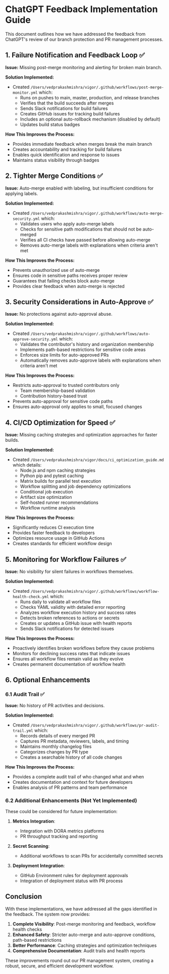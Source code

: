 # ChatGPT Feedback Implementation Guide

This document outlines how we have addressed the feedback from ChatGPT's review of our branch protection and PR management processes.

## 1. Failure Notification and Feedback Loop ✅

**Issue:** Missing post-merge monitoring and alerting for broken main branch.

**Solution Implemented:**

- Created `/Users/vedprakashmishra/vigor/.github/workflows/post-merge-monitor.yml` which:
  - Runs on pushes to main, master, production, and release branches
  - Verifies that the build succeeds after merges
  - Sends Slack notifications for build failures
  - Creates GitHub issues for tracking build failures
  - Includes an optional auto-rollback mechanism (disabled by default)
  - Updates build status badges

**How This Improves the Process:**

- Provides immediate feedback when merges break the main branch
- Creates accountability and tracking for build failures
- Enables quick identification and response to issues
- Maintains status visibility through badges

## 2. Tighter Merge Conditions ✅

**Issue:** Auto-merge enabled with labeling, but insufficient conditions for applying labels.

**Solution Implemented:**

- Created `/Users/vedprakashmishra/vigor/.github/workflows/auto-merge-security.yml` which:
  - Validates users who apply auto-merge labels
  - Checks for sensitive path modifications that should not be auto-merged
  - Verifies all CI checks have passed before allowing auto-merge
  - Removes auto-merge labels with explanations when criteria aren't met

**How This Improves the Process:**

- Prevents unauthorized use of auto-merge
- Ensures code in sensitive paths receives proper review
- Guarantees that failing checks block auto-merge
- Provides clear feedback when auto-merge is rejected

## 3. Security Considerations in Auto-Approve ✅

**Issue:** No protections against auto-approval abuse.

**Solution Implemented:**

- Created `/Users/vedprakashmishra/vigor/.github/workflows/auto-approve-security.yml` which:
  - Validates the contributor's history and organization membership
  - Implements path-based restrictions for sensitive code areas
  - Enforces size limits for auto-approved PRs
  - Automatically removes auto-approve labels with explanations when criteria aren't met

**How This Improves the Process:**

- Restricts auto-approval to trusted contributors only
  - Team membership-based validation
  - Contribution history-based trust
- Prevents auto-approval for sensitive code paths
- Ensures auto-approval only applies to small, focused changes

## 4. CI/CD Optimization for Speed ✅

**Issue:** Missing caching strategies and optimization approaches for faster builds.

**Solution Implemented:**

- Created `/Users/vedprakashmishra/vigor/docs/ci_optimization_guide.md` which details:
  - Node.js and npm caching strategies
  - Python pip and pytest caching
  - Matrix builds for parallel test execution
  - Workflow splitting and job dependency optimizations
  - Conditional job execution
  - Artifact size optimization
  - Self-hosted runner recommendations
  - Workflow runtime analysis

**How This Improves the Process:**

- Significantly reduces CI execution time
- Provides faster feedback to developers
- Optimizes resource usage in GitHub Actions
- Creates standards for efficient workflow design

## 5. Monitoring for Workflow Failures ✅

**Issue:** No visibility for silent failures in workflows themselves.

**Solution Implemented:**

- Created `/Users/vedprakashmishra/vigor/.github/workflows/workflow-health-check.yml` which:
  - Runs daily to validate all workflow files
  - Checks YAML validity with detailed error reporting
  - Analyzes workflow execution history and success rates
  - Detects broken references to actions or secrets
  - Creates or updates a GitHub issue with health reports
  - Sends Slack notifications for detected issues

**How This Improves the Process:**

- Proactively identifies broken workflows before they cause problems
- Monitors for declining success rates that indicate issues
- Ensures all workflow files remain valid as they evolve
- Creates permanent documentation of workflow health

## 6. Optional Enhancements

### 6.1 Audit Trail ✅

**Issue:** No history of PR activities and decisions.

**Solution Implemented:**

- Created `/Users/vedprakashmishra/vigor/.github/workflows/pr-audit-trail.yml` which:
  - Records details of every merged PR
  - Captures PR metadata, reviewers, labels, and timing
  - Maintains monthly changelog files
  - Categorizes changes by PR type
  - Creates a searchable history of all code changes

**How This Improves the Process:**

- Provides a complete audit trail of who changed what and when
- Creates documentation and context for future developers
- Enables analysis of PR patterns and team performance

### 6.2 Additional Enhancements (Not Yet Implemented)

These could be considered for future implementation:

1. **Metrics Integration**:

   - Integration with DORA metrics platforms
   - PR throughput tracking and reporting

2. **Secret Scanning**:

   - Additional workflows to scan PRs for accidentally committed secrets

3. **Deployment Integration**:
   - GitHub Environment rules for deployment approvals
   - Integration of deployment status with PR process

## Conclusion

With these implementations, we have addressed all the gaps identified in the feedback. The system now provides:

1. **Complete Visibility**: Post-merge monitoring and feedback, workflow health checks
2. **Enhanced Safety**: Stricter auto-merge and auto-approve conditions, path-based restrictions
3. **Better Performance**: Caching strategies and optimization techniques
4. **Comprehensive Documentation**: Audit trails and health reports

These improvements round out our PR management system, creating a robust, secure, and efficient development workflow.
